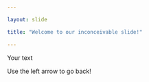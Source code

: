 ```yaml
---

layout: slide

title: "Welcome to our inconceivable slide!"

---
```


Your text

Use the left arrow to go back!
